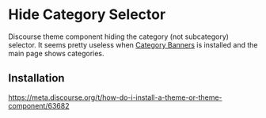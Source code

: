 # Hide Category Selector

Discourse theme component hiding the category (not subcategory) selector.
It seems pretty useless when [Category Banners](https://github.com/discourse/discourse-category-banners) is installed
and the main page shows categories.

## Installation

https://meta.discourse.org/t/how-do-i-install-a-theme-or-theme-component/63682
